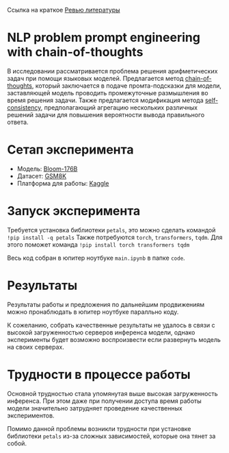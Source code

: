 Ссылка на краткое [Ревью литературы](https://docs.google.com/document/d/1LNh47_zyJ_B68mztQ7oIK3QrsUzjGO1lNtmeSeLOkLc/edit?usp=sharing)

NLP problem prompt engineering with chain-of-thoughts
========
В исследовании рассматривается проблема решения арифметических задач при помощи языковых моделей. Предлагается метод [chain-of-thoughts](https://arxiv.org/pdf/2201.11903.pdf), который заключается в подаче промта-подсказки для модели, заставляющей модель проводить промежуточные размышления во время решения задачи. Также предлагается модификация метода [self-consistency](https://arxiv.org/pdf/2203.11171.pdf), предполагающий агрегацию нескольких различных решений задачи для повышения вероятности вывода правильного ответа.

Сетап эксперимента
===========
- Модель: [Bloom-176B](https://huggingface.co/bigscience/bloom)
- Датасет: [GSM8K](https://huggingface.co/datasets/gsm8k)
- Платформа для работы: [Kaggle](https://www.kaggle.com/)

Запуск эксперимента
===========
Требуется установка библиотеки `petals`, это можно сделать командой `!pip install -q petals`
Также потребуются `torch`, `transformers`, `tqdm`. Для этого поможет команда `!pip install torch transformers tqdm`

Весь код собран в юпитер ноутбуке `main.ipynb` в папке `code`.

Результаты
=======
Результаты работы и предложения по дальнейшим продвижениям можно пронаблюдать в юпитер ноутбуке паралльно коду.

К сожеланию, собрать качественные результаты не удалось в связи с высокой загруженностью серверов инференса модели, однако эксперименты будет возможно воспроизвести если развернуть модель на своих серверах.

Трудности в процессе работы
========
Основной трудностью стала упомянутая выше высокая загруженность инференса. При этом даже при получении доступа время работы модели значительно затрудняет проведение качественных экспериментов.

Помимо данной проблемы возникли трудности при установке библиотеки `petals` из-за сложных зависимостей, которые она тянет за собой.

